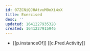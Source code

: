 ```yaml
---
id: 07ZCNiQJHAtvuM0oXi4xX
title: Exercised
desc: ''
updated: 1641227935328
created: 1641227915946
---
```


- [[p.instanceOf]] [[c.Pred.Activity]]
